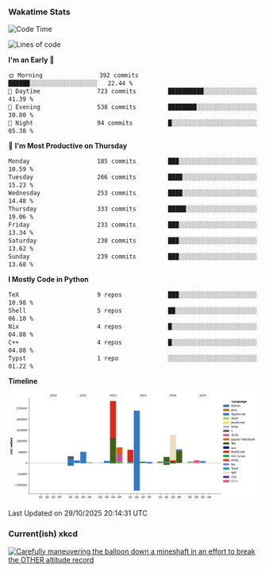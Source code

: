 ### Wakatime Stats
<!--START_SECTION:waka-->
![Code Time](http://img.shields.io/badge/Code%20Time-3%2C391%20hrs%208%20mins-blue)

![Lines of code](https://img.shields.io/badge/From%20Hello%20World%20I%27ve%20Written-1.0%20million%20lines%20of%20code-blue)

**I'm an Early 🐤** 

```text
🌞 Morning                392 commits         ██████░░░░░░░░░░░░░░░░░░░   22.44 % 
🌆 Daytime                723 commits         ██████████░░░░░░░░░░░░░░░   41.39 % 
🌃 Evening                538 commits         ████████░░░░░░░░░░░░░░░░░   30.80 % 
🌙 Night                  94 commits          █░░░░░░░░░░░░░░░░░░░░░░░░   05.38 % 
```
📅 **I'm Most Productive on Thursday** 

```text
Monday                   185 commits         ███░░░░░░░░░░░░░░░░░░░░░░   10.59 % 
Tuesday                  266 commits         ████░░░░░░░░░░░░░░░░░░░░░   15.23 % 
Wednesday                253 commits         ████░░░░░░░░░░░░░░░░░░░░░   14.48 % 
Thursday                 333 commits         █████░░░░░░░░░░░░░░░░░░░░   19.06 % 
Friday                   233 commits         ███░░░░░░░░░░░░░░░░░░░░░░   13.34 % 
Saturday                 238 commits         ███░░░░░░░░░░░░░░░░░░░░░░   13.62 % 
Sunday                   239 commits         ███░░░░░░░░░░░░░░░░░░░░░░   13.68 % 
```


**I Mostly Code in Python** 

```text
TeX                      9 repos             ███░░░░░░░░░░░░░░░░░░░░░░   10.98 % 
Shell                    5 repos             ██░░░░░░░░░░░░░░░░░░░░░░░   06.10 % 
Nix                      4 repos             █░░░░░░░░░░░░░░░░░░░░░░░░   04.88 % 
C++                      4 repos             █░░░░░░░░░░░░░░░░░░░░░░░░   04.88 % 
Typst                    1 repo              ░░░░░░░░░░░░░░░░░░░░░░░░░   01.22 % 
```



**Timeline**

![Lines of Code chart](https://raw.githubusercontent.com/joshuajeschek/joshuajeschek/main/assets/bar_graph.png)


 Last Updated on 29/10/2025 20:14:31 UTC
<!--END_SECTION:waka-->

### Current(ish) xkcd
<a id="xkcd-a" title="Carefully maneuvering the balloon down a mineshaft in an effort to break the OTHER altitude record" href="https://www.xkcd.com" target="_blank">
        <img align="center" id="xkcd-img" src="https://imgs.xkcd.com/comics/airspeed.png" alt="Carefully maneuvering the balloon down a mineshaft in an effort to break the OTHER altitude record" height=300 />
</a>
